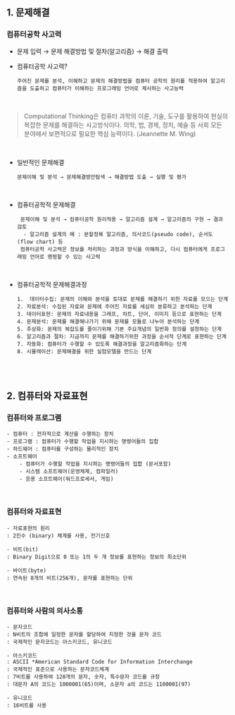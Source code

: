 ## 1. 문제해결

### 컴퓨터공학 사고력

- 문제 입력 → 문제 해결방법 및 절차(알고리즘) → 해결 출력
- 컴퓨터공학 사고력?  

      주어진 문제를 분석, 이해하고 문제의 해결방법을 컴퓨터 공학의 원리를 적용하여 알고리즘을 도출하고 컴퓨터가 이해하는 프로그래밍 언어로 제시하는 사고능력       
        
</br>

>  Computational Thinking은 컴퓨터 과학의 이론, 기술, 도구를 활용하여 현실의 복잡한  문제를 해결하는 사고방식이다. 의학, 법, 경제, 정치, 예술 등 사회 모든 분야에서 보편적으로 필요한 핵심 능력이다. (Jeannette M. Wing)   
> 
</br>
 
- 일반적인 문제해결


      문제이해 및 분석 → 문제해결방안탐색 → 해결방법 도출 → 실행 및 평가
</br>

- 컴퓨터공학적 문제해결
      
       문제이해 및 분석 → 컴퓨터공학 원리적용 → 알고리즘 설계 → 알고리즘의 구현 → 결과 검토
        - 알고리즘 설계의 예 : 분할정복 알고리즘, 의사코드(pseudo code), 순서도(flow chart) 등
       컴퓨터공학 사고력은 정보를 처리하는 과정과 방식을 이해하고, 다시 컴퓨터에게 프로그래밍 언어로 명령할 수 있는 사고력   
</br>

- 컴퓨터공학적 문제해결과정

          
      1.  데이터수집: 문제의 이해와 분석을 토대로 문제를 해결하기 위한 자료를 모으는 단계
      2. 자료분석: 수집된 자료와 문제에 주어진 자료를 세심히 분류하고 분석하는 단계
      3. 데이터표현: 문제의 자료내용을 그래프, 차트, 단어, 이미지 등으로 표현하는 단계
      4. 문제분석: 문제를 해결해나가기 위해 문제를 모듈로 나누어 분석하는 단계
      5. 추상화: 문제의 복잡도를 줄이기위해 기본 주요개념의 일반화 정의를 설정하는 단계
      6. 알고리즘과 절차: 지금까지 문제를 해결하기위한 과정을 순서적 단계로 표현하는 단계
      7. 자동화: 컴퓨터가 수행할 수 있도록 해결과정을 알고리즘화하는 단계
      8. 시뮬레이션: 문제해결을 위한 실험모델을 만드는 단계

</br></br>

## 2. 컴퓨터와 자료표현

### 컴퓨터와 프로그램


    - 컴퓨터 : 전자적으로 계산을 수행하는 장치
    - 프로그램 : 컴퓨터가 수행할 작업을 지시하는 명령어들의 집합
    - 하드웨어 : 컴퓨터를 구성하는 물리적인 장치
    - 소프트웨어
        - 컴퓨터가 수행할 작업을 지시하는 명령어들의 집합 (문서포함)
        - 시스템 소프트웨어(운영체제, 컴파일러)
        - 응용 소프트웨어(워드프로세서, 게임)
    
</br>

### 컴퓨터와 자료표현

    - 자료표현의 원리
    : 2진수 (binary) 체계를 사용, 전기신호
    
    - 비트(bit)
    : Binary Digit으로 0 또는 1의 두 개 정보를 표현하는 정보의 최소단위
    
    - 바이트(byte)
    : 연속된 8개의 비트(256개), 문자를 표현하는 단위
    
</br>

### 컴퓨터와 사람의 의사소통

    - 문자코드
    : N비트의 조합에 일정한 문자를 할당하여 지정한 것을 문자 코드
    : 국제적인 문자코드는 아스키코드, 유니코드

    - 아스키코드
    : ASCII *American Standard Code for Information Interchange
    : 국제적인 표준으로 사용하는 문자코드체계
    : 7비트를 사용하여 128개의 문자, 숫자, 특수문자 코드를 규정
    : 대문자 A의 코드는 1000001(65)이며, 소문자 a의 코드는 1100001(97)

    - 유니코드
    : 16비트를 사용